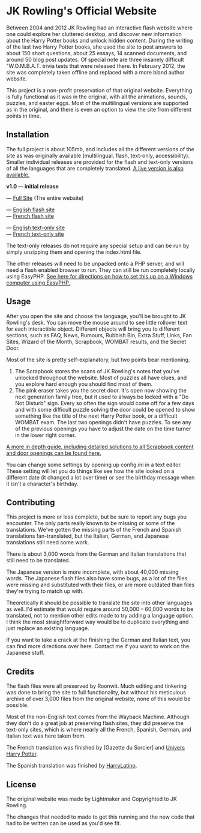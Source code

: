# JK Rowling's Official Website

Between 2004 and 2012 JK Rowling had an interactive flash website where one could explore her cluttered desktop, and discover new information about the Harry Potter books and unlock hidden content. During the writing of the last two Harry Potter books, she used the site to post answers to about 150 short questions, about 25 essays, 14 scanned documents, and around 50 blog post updates. Of special note are three insanely difficult "W.O.M.B.A.T. trivia tests that were released there. In February 2012, the site was completely taken offline and replaced with a more bland author website.

This project is a non-profit preservation of that original website. Everything is fully functional as it was in the original, with all the animations, sounds, puzzles, and easter eggs. Most of the multilingual versions are supported as in the original, and there is even an option to view the site from different points in time.

## Installation

The full project is about 105mb, and includes all the different versions of the site as was originally available (multilingual, flash, text-only, accessibility). Smaller individual releases are provided for the flash and text-only versions of all the languages that are completely translated. [A live version is also available.](https://www.therowlinglibrary.com/j-k-rowling/official-website/)

**v1.0 — initial release**

— [Full Site](https://github.com/jkrowling-official-website/jkrowling-official-website/archive/v1.0.zip) (The entire website)

— [English flash site](https://github.com/jkrowling-official-website/jkrowling-official-website/archive/v1.0-en.zip)  
— [French flash site](https://github.com/jkrowling-official-website/jkrowling-official-website/archive/v1.0-fr.zip)  

— [English text-only site](https://github.com/jkrowling-official-website/jkrowling-official-website/archive/v1.0-en-html.zip)    
— [French text-only site](https://github.com/jkrowling-official-website/jkrowling-official-website/archive/v1.0-fr-html.zip)  

The text-only releases do not require any special setup and can be run by simply unzipping them and opening the index.html file.

The other releases will need to be unpacked onto a PHP server, and will need a flash enabled browser to run. They can still be run completely locally using EasyPHP. [See here for directions on how to set this up on a Windows computer using EasyPHP.]()

## Usage

After you open the site and choose the language, you'll be brought to JK Rowling's desk. You can move the mouse around to see little rollover text for each interactible object. Different objects will bring you to different sections, such as FAQ, News, Rumours, Rubbish Bin, Extra Stuff, Links, Fan Sites, Wizard of the Month, Scrapbook, WOMBAT results, and the Secret Door.

Most of the site is pretty self-explanatory, but two points bear mentioning.

1. The Scrapbook stores the scans of JK Rowling's notes that you've unlocked throughout the website. Most of puzzles all have clues, and you explore hard enough you should find most of them. 
2. The pink eraser takes you the secret door. It's open now showing the next generation family tree, but it used to always be locked with a "Do Not Disturb" sign. Every so often the sign would come off for a few days and with some difficult puzzle solving the door could be opened to show something like the title of the next Harry Potter book, or a difficult WOMBAT exam. The last two openings didn't have puzzles. To see any of the previous openings you have to adjust the date on the time turner in the lower right corner.

[A more in depth guide, including detailed solutions to all Scrapbook content and door openings can be found here.](https://www.therowlinglibrary.com/j-k-rowling/official-website/guide/)

You can change some settings by opening up config.ini in a text editor. These setting will let you do things like see how the site looked on a different date (it changed a lot over time) or see the birthday message when it isn't a character's birthday.

## Contributing

This project is more or less complete, but be sure to report any bugs you encounter. The only parts really known to be missing or some of the translations. We've gotten the missing parts of the French and Spanish translations fan-translated, but the Italian, German, and Japanese translations still need some work.

There is about 3,000 words from the German and Italian translations that still need to be translated.

The Japanese version is more incomplete, with about 40,000 missing words. The Japanese flash files also have some bugs, as a lot of the files were missing and substituted with their files, or are more outdated than files they're trying to match up with.

Theoretically it should be possible to translate the site into other languages as well. I'd estimate that would require around 50,000 – 60,000 words to be translated, not to mention other edits made to try adding a language option. I think the most straightforward way would be to duplicate everything and just replace an existing language.

If you want to take a crack at the finishing the German and Italian text, you can find more directions over here. Contact me if you want to work on the Japanese stuff.

## Credits

The flash files were all preserved by Roonwit. Much editing and tinkering was done to bring the site to full functionality, but without his meticulous archive of over 3,000 files from the original website, none of this would be possible.

Most of the non-English text comes from the Wayback Machine. Although they don't do a great job at preserving flash sites, they did preserve the text-only sites, which is where nearly all the French, Spanish, German, and Italian text was here taken from.

The French translation was finished by [Gazette du Sorcier] and [Univers Harry Potter]().

The Spanish translation was finished by [HarryLatino]().

## License

The original website was made by Lightmaker and Copyrighted to JK Rowling.

The changes that needed to made to get this running and the new code that had to be written can be used as you'd see fit.
